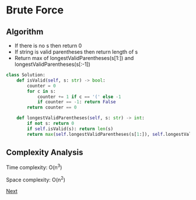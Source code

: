 # Brute Force

## Algorithm

* If there is no s then return 0
* If string is valid parentheses then return length of s
* Return max of longestValidParentheses(s[1:]) and longestValidParentheses(s[:-1])

```python
class Solution:
    def isValid(self, s: str) -> bool:
        counter = 0
        for c in s:
            counter += 1 if c == '(' else -1
            if counter == -1: return False
        return counter == 0

    def longestValidParentheses(self, s: str) -> int:
        if not s: return 0
        if self.isValid(s): return len(s)
        return max(self.longestValidParentheses(s[1:]), self.longestValidParentheses(s[:-1]))
```

## Complexity Analysis

Time complexity: O(n<sup>3</sup>)

Space complexity: O(n<sup>2</sup>)

[Next](solution2.md)